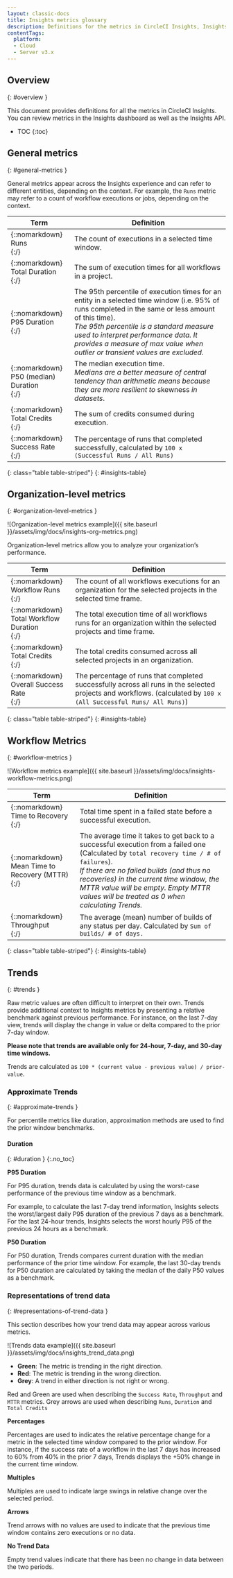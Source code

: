 ```yaml
---
layout: classic-docs
title: Insights metrics glossary
description: Definitions for the metrics in CircleCI Insights, Insights dashboard as well as the Insights API.
contentTags: 
  platform:
  - Cloud
  - Server v3.x
---
```


## Overview
{: #overview }

This document provides definitions for all the metrics in CircleCI Insights. You
can review metrics in the Insights dashboard as well as the Insights API.

* TOC
{:toc}


## General metrics
{: #general-metrics }

General metrics appear across the Insights experience and can refer to different
entities, depending on the context. For example, the `Runs` metric may refer to a
count of workflow executions or jobs, depending on the context.

| Term                                                 | Definition                                                                                                                                                                                                                                                                                                             |
|------------------------------------------------------|------------------------------------------------------------------------------------------------------------------------------------------------------------------------------------------------------------------------------------------------------------------------------------------------------------------------|
| {::nomarkdown}<div id="runs-definition">Runs</div>{:/} | The count of executions in a selected time window.                                                                                                                                                                                                                                                                     |
| {::nomarkdown}<div id="totalDuration-definition">Total Duration</div>{:/}         | The sum of execution times for all workflows in a project.                                                                                                                                                                                                                                                             |
| {::nomarkdown}<div id="p95Duration-definition">P95 Duration</div>{:/}            | The 95th percentile of execution times for an entity in a selected time window (i.e. 95% of runs completed in the same or less amount of this time). <br/> _The 95th percentile is a standard measure used to interpret performance data. It provides a measure of max value when outlier or transient values are excluded._ |
| {::nomarkdown}<div id="p50Duration-definition">P50 (median) Duration</div>{:/} | The median execution time. <br/> _Medians are a better measure of central tendency than arithmetic means because they are more resilient to_ skewness _in datasets_.                                                                                                                                                         |
| {::nomarkdown}<div id="totalCredits-general-definition">Total Credits</div>{:/}         | The sum of credits consumed during execution.                                                                                                                                                                                                                                                                          |
| {::nomarkdown}<div id="successRate-definition">Success Rate</div>{:/}         | The percentage of runs that completed successfully, calculated by `100 x (Successful Runs / All Runs)`                                                                                                                                                                                                                   |
{: class="table table-striped"}
{: #insights-table}

## Organization-level metrics
{: #organization-level-metrics }

![Organization-level metrics example]({{ site.baseurl }}/assets/img/docs/insights-org-metrics.png)

Organization-level metrics allow you to analyze your organization’s performance.

| Term                    | Definition     |
|-------------------------|----------------|
| {::nomarkdown}<div id="workflowRuns-definition">Workflow Runs</div>{:/} | The count of all workflows executions for an organization for the selected projects in the selected time frame. |
| {::nomarkdown}<div id="totalWorkflowDuration-definition">Total Workflow Duration</div>{:/} | The total execution time of all workflows runs for an organization within the selected projects and time frame. |
| {::nomarkdown}<div id="totalCredits-organization-definition">Total Credits</div>{:/} | The total credits consumed across all selected projects in an organization. |
| {::nomarkdown}<div id="overallSuccesRate-definition">Overall Success Rate</div>{:/} | The percentage of runs that completed successfully across all runs in the selected projects and workflows. (calculated by `100 x (All Successful Runs/ All Runs)`) |
{: class="table table-striped"}
{: #insights-table}

## Workflow Metrics
{: #workflow-metrics }

![Workflow metrics example]({{ site.baseurl }}/assets/img/docs/insights-workflow-metrics.png)

| Term                    | Definition     |
|-------------------------|----------------|
| {::nomarkdown}<div id="timeToRecovery-definition">Time to Recovery</div>{:/} | Total time spent in a failed state before a successful execution. |
| {::nomarkdown}<div id="meanTimeToRecovery-definition">Mean Time to Recovery (MTTR)</div>{:/}| The average time it takes to get back to a successful execution from a failed one (Calculated by `total recovery time / # of failures`). <br> _If there are no failed builds (and thus no recoveries) in the current time window, the MTTR value will be empty. Empty MTTR values will be treated as 0 when calculating Trends._ |
| {::nomarkdown}<div id="throughput-definition">Throughput</div>{:/} | The average (mean) number of builds of any status per day. Calculated by `Sum of builds/ # of days.` |
{: class="table table-striped"}
{: #insights-table}

## Trends
{: #trends }

Raw metric values are often difficult to interpret on their own. Trends provide
additional context to Insights metrics by presenting a relative benchmark
against previous performance. For instance, on the last 7-day view, trends will
display the change in value or delta compared to the prior 7-day window.

**Please note that trends are available only for 24-hour, 7-day, and 30-day time windows.**

Trends are calculated as `100 * (current value - previous value) / prior-value`.

### Approximate Trends
{: #approximate-trends }

For percentile metrics like duration, approximation methods are used to find the prior window benchmarks.

#### Duration
{: #duration }
{:.no_toc}

**P95 Duration**

For P95 duration, trends data is calculated by using the worst-case performance
of the previous time window as a benchmark.

For example, to calculate the last 7-day trend information, Insights selects the
worst/largest daily P95 duration of the previous 7 days as a benchmark. For the
last 24-hour trends, Insights selects the worst hourly P95 of the previous 24
hours as a benchmark.

**P50 Duration**

For P50 duration, Trends compares current duration with the median performance
of the prior time window. For example, the last 30-day trends for P50 duration
are calculated by taking the median of the daily P50 values as a benchmark.


### Representations of trend data
{: #representations-of-trend-data }


This section describes how your trend data may appear across various metrics.

![Trends data example]({{ site.baseurl }}/assets/img/docs/insights_trend_data.png)

- **Green**: The metric is trending in the right direction.
- **Red**: The metric is trending in the wrong direction.
- **Grey**: A trend in either direction is not right or wrong.

Red and Green are used when describing the `Success Rate`, `Throughput` and `MTTR` metrics. Grey arrows are used when describing `Runs`, `Duration` and `Total Credits`

**Percentages**

Percentages are used to indicates the relative percentage change for a metric in
the selected time window compared to the prior window. For instance, if the
success rate of a workflow in the last 7 days has increased to 60% from 40% in
the prior 7 days, Trends displays the +50% change in the current time window.

**Multiples**

Multiples are used to indicate large swings in relative change over the selected
period.

**Arrows**

Trend arrows with no values are used to indicate that the previous time window
contains zero executions or no data.

**No Trend Data**

Empty trend values indicate that there has been no change in data between the
two periods.
